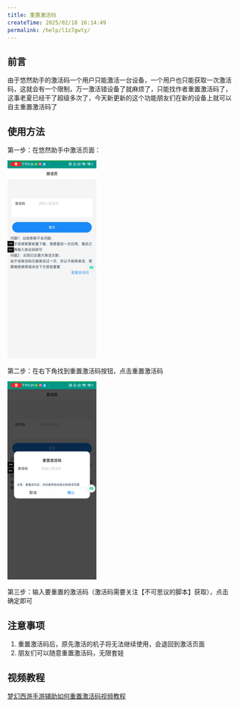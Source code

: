 ```yaml
---
title: 重置激活码
createTime: 2025/02/18 16:14:49
permalink: /help/l1z7gwty/
---
```



## 前言
由于悠然助手的激活码一个用户只能激活一台设备，一个用户也只能获取一次激活码，这就会有一个限制，万一激活错设备了就麻烦了，只能找作者重置激活码了，这事老夏已经干了超级多次了，今天新更新的这个功能朋友们在新的设备上就可以自主重置激活码了

## 使用方法
第一步：在悠然助手中激活页面：
  
  <img src="../../public/images/chongZhiJiHuoMa1.jpg" width="200"/>
  
  第二步：在右下角找到重置激活码按钮，点击重置激活码
    
  <img src="../../public/images/chongZhiJiHuoMa2.jpg" width="200"/>
  
  第三步：输入要重置的激活码（激活码需要关注【不可思议的脚本】获取），点击确定即可

## 注意事项
1.  重置激活码后，原先激活的机子将无法继续使用，会退回到激活页面
2.  朋友们可以随意重置激活码，无限套娃


## 视频教程

[梦幻西游手游辅助如何重置激活码视频教程](https://mp.weixin.qq.com/s/0C7PMI85KMxX8v1_GL03QQ)
